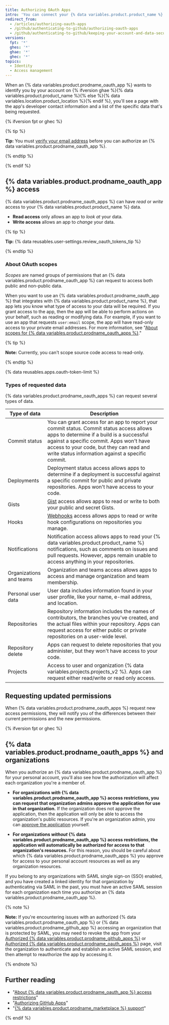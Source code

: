 ```yaml
---
title: Authorizing OAuth Apps
intro: 'You can connect your {% data variables.product.product_name %} identity to third-party applications using OAuth. When authorizing an {% data variables.product.prodname_oauth_app %}, you should ensure you trust the application, review who it''s developed by, and review the kinds of information the application wants to access.'
redirect_from:
  - /articles/authorizing-oauth-apps
  - /github/authenticating-to-github/authorizing-oauth-apps
  - /github/authenticating-to-github/keeping-your-account-and-data-secure/authorizing-oauth-apps
versions:
  fpt: '*'
  ghes: '*'
  ghae: '*'
  ghec: '*'
topics:
  - Identity
  - Access management
---
```

When an {% data variables.product.prodname_oauth_app %} wants to identify you by your account on {% ifversion ghae %}{% data variables.product.product_name %}{% else %}{% data variables.location.product_location %}{% endif %}, you'll see a page with the app's developer contact information and a list of the specific data that's being requested.

{% ifversion fpt or ghec %}

{% tip %}

**Tip:** You must [verify your email address](/get-started/signing-up-for-github/verifying-your-email-address) before you can authorize an {% data variables.product.prodname_oauth_app %}.

{% endtip %}

{% endif %}

## {% data variables.product.prodname_oauth_app %} access

{% data variables.product.prodname_oauth_apps %} can have *read* or *write* access to your {% data variables.product.product_name %} data.

- **Read access** only allows an app to *look at* your data.
- **Write access** allows an app to *change* your data.

{% tip %}

**Tip:** {% data reusables.user-settings.review_oauth_tokens_tip %}

{% endtip %}

### About OAuth scopes

*Scopes* are named groups of permissions that an {% data variables.product.prodname_oauth_app %} can request to access both public and non-public data.

When you want to use an {% data variables.product.prodname_oauth_app %} that integrates with {% data variables.product.product_name %}, that app lets you know what type of access to your data will be required. If you grant access to the app, then the app will be able to perform actions on your behalf, such as reading or modifying data. For example, if you want to use an app that requests `user:email` scope, the app will have read-only access to your private email addresses. For more information, see "[About scopes for {% data variables.product.prodname_oauth_apps %}](/developers/apps/building-oauth-apps/scopes-for-oauth-apps)."

{% tip %}

**Note:** Currently, you can't scope source code access to read-only.

{% endtip %}

{% data reusables.apps.oauth-token-limit %}

### Types of requested data

{% data variables.product.prodname_oauth_apps %} can request several types of data.

| Type of data | Description |
| --- | --- |
| Commit status | You can grant access for an app to report your commit status. Commit status access allows apps to determine if a build is a successful against a specific commit. Apps won't have access to your code, but they can read and write status information against a specific commit. |
| Deployments | Deployment status access allows apps to determine if a deployment is successful against a specific commit for public and private repositories. Apps won't have access to your code. |
| Gists | [Gist](https://gist.github.com) access allows apps to read or write to both your public and secret Gists. |
| Hooks | [Webhooks](/developers/webhooks-and-events/webhooks/about-webhooks) access allows apps to read or write hook configurations on repositories you manage. |
| Notifications | Notification access allows apps to read your {% data variables.product.product_name %} notifications, such as comments on issues and pull requests. However, apps remain unable to access anything in your repositories. |
| Organizations and teams | Organization and teams access allows apps to access and manage organization and team membership. |
| Personal user data | User data includes information found in your user profile, like your name, e-mail address, and location. |
| Repositories | Repository information includes the names of contributors, the branches you've created, and the actual files within your repository. Apps can request access for either public or private repositories on a user-wide level. |
| Repository delete | Apps can request to delete repositories that you administer, but they won't have access to your code. |{% ifversion projects-oauth-scope %}
| Projects | Access to user and organization {% data variables.projects.projects_v2 %}. Apps can request either read/write or read only access. |{% endif %}

## Requesting updated permissions

When {% data variables.product.prodname_oauth_apps %} request new access permissions, they will notify you of the differences between their current permissions and the new permissions.

{% ifversion fpt or ghec %}

## {% data variables.product.prodname_oauth_apps %} and organizations

When you authorize an {% data variables.product.prodname_oauth_app %} for your personal account, you'll also see how the authorization will affect each organization you're a member of.

- **For organizations *with* {% data variables.product.prodname_oauth_app %} access restrictions, you can request that organization admins approve the application for use in that organization.** If the organization does not approve the application, then the application will only be able to access the organization's public resources. If you're an organization admin, you can [approve the application](/organizations/managing-oauth-access-to-your-organizations-data/approving-oauth-apps-for-your-organization) yourself.

- **For organizations *without* {% data variables.product.prodname_oauth_app %} access restrictions, the application will automatically be authorized for access to that organization's resources.** For this reason, you should be careful about which {% data variables.product.prodname_oauth_apps %} you approve for access to your personal account resources as well as any organization resources.

If you belong to any organizations with SAML single sign-on (SSO) enabled, and you have created a linked identity for that organization by authenticating via SAML in the past, you must have an active SAML session for each organization each time you authorize an {% data variables.product.prodname_oauth_app %}.

{% note %}

**Note:** If you're encountering issues with an authorized {% data variables.product.prodname_oauth_app %} or {% data variables.product.prodname_github_app %} accessing an organization that is protected by SAML, you may need to revoke the app from your [Authorized {% data variables.product.prodname_github_apps %}](https://github.com/settings/applications) or [Authorized {% data variables.product.prodname_oauth_apps %}](https://github.com/settings/apps/authorizations) page, visit the organization to authenticate and establish an active SAML session, and then attempt to reauthorize the app by accessing it.

{% endnote %}

## Further reading

- "[About {% data variables.product.prodname_oauth_app %} access restrictions](/organizations/managing-oauth-access-to-your-organizations-data/about-oauth-app-access-restrictions)"
- "[Authorizing GitHub Apps](/authentication/keeping-your-account-and-data-secure/authorizing-github-apps)"
- "[{% data variables.product.prodname_marketplace %} support](/support/learning-about-github-support/github-marketplace-support)"

{% endif %}
